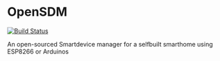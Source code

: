 # OpenSDM
[![Build Status](https://travis-ci.com/0x0verflow/OpenSDM.svg?token=HBATqM2wqsqcLjWHoAcb&branch=master)](https://travis-ci.com/0x0verflow/OpenSDM)

An open-sourced Smartdevice manager for a selfbuilt smarthome using ESP8266 or Arduinos
